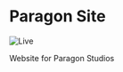 # Paragon Site
![Live](https://github.com/Paragon-Studios/Paragon-Studios.github.io/actions/workflows/static.yml/badge.svg)

Website for Paragon Studios
